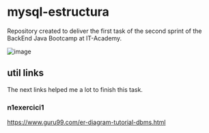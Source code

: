 # mysql-estructura

Repository created to deliver the first task of the second sprint of the BackEnd Java Bootcamp at IT-Academy.

![image](https://user-images.githubusercontent.com/72571435/179958350-c8db27b9-ada1-45d3-8ab4-6f2dcd31eb30.png)


## util links

The next links helped me a lot to finish this task.

### n1exercici1
https://www.guru99.com/er-diagram-tutorial-dbms.html
